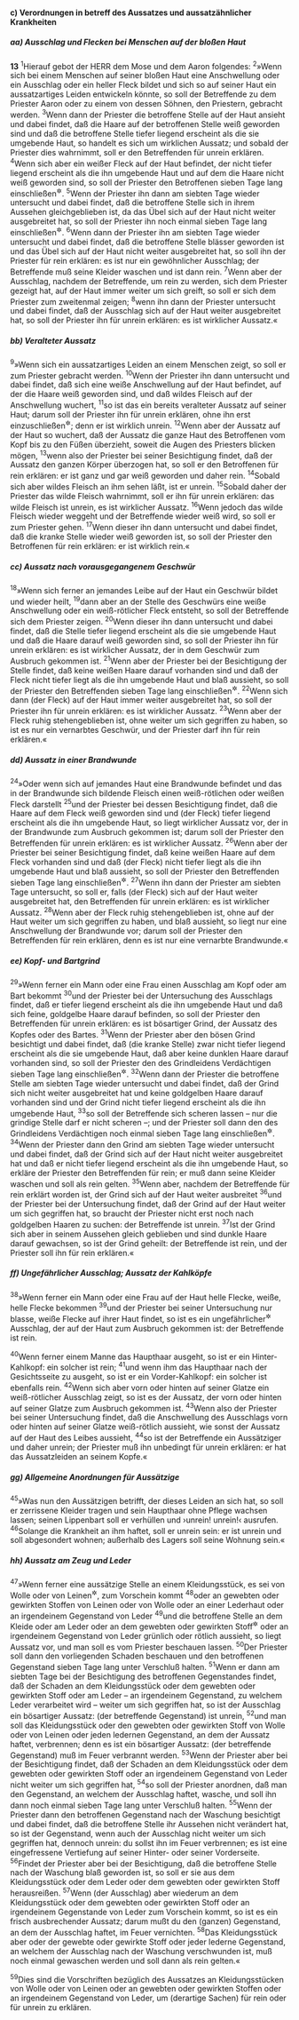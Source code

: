 #### c) Verordnungen in betreff des Aussatzes und aussatzähnlicher Krankheiten

##### aa) Ausschlag und Flecken bei Menschen auf der bloßen Haut

__13__
<sup>1</sup>Hierauf gebot der HERR dem Mose und dem Aaron folgendes:
<sup>2</sup>»Wenn sich bei einem Menschen auf seiner bloßen Haut eine Anschwellung oder ein Ausschlag oder ein heller Fleck bildet und sich so auf seiner Haut ein aussatzartiges Leiden entwickeln könnte, so soll der Betreffende zu dem Priester Aaron oder zu einem von dessen Söhnen, den Priestern, gebracht werden.
<sup>3</sup>Wenn dann der Priester die betroffene Stelle auf der Haut ansieht und dabei findet, daß die Haare auf der betroffenen Stelle weiß geworden sind und daß die betroffene Stelle tiefer liegend erscheint als die sie umgebende Haut, so handelt es sich um wirklichen Aussatz; und sobald der Priester dies wahrnimmt, soll er den Betreffenden für unrein erklären.
<sup>4</sup>Wenn sich aber ein weißer Fleck auf der Haut befindet, der nicht tiefer liegend erscheint als die ihn umgebende Haut und auf dem die Haare nicht weiß geworden sind, so soll der Priester den Betroffenen sieben Tage lang einschließen<sup title="oder: absondern">&#x2732;</sup>.
<sup>5</sup>Wenn der Priester ihn dann am siebten Tage wieder untersucht und dabei findet, daß die betroffene Stelle sich in ihrem Aussehen gleichgeblieben ist, da das Übel sich auf der Haut nicht weiter ausgebreitet hat, so soll der Priester ihn noch einmal sieben Tage lang einschließen<sup title="oder: absondern">&#x2732;</sup>.
<sup>6</sup>Wenn dann der Priester ihn am siebten Tage wieder untersucht und dabei findet, daß die betroffene Stelle blässer geworden ist und das Übel sich auf der Haut nicht weiter ausgebreitet hat, so soll ihn der Priester für rein erklären: es ist nur ein gewöhnlicher Ausschlag; der Betreffende muß seine Kleider waschen und ist dann rein.
<sup>7</sup>Wenn aber der Ausschlag, nachdem der Betreffende, um rein zu werden, sich dem Priester gezeigt hat, auf der Haut immer weiter um sich greift, so soll er sich dem Priester zum zweitenmal zeigen;
<sup>8</sup>wenn ihn dann der Priester untersucht und dabei findet, daß der Ausschlag sich auf der Haut weiter ausgebreitet hat, so soll der Priester ihn für unrein erklären: es ist wirklicher Aussatz.«

##### bb) Veralteter Aussatz

<sup>9</sup>»Wenn sich ein aussatzartiges Leiden an einem Menschen zeigt, so soll er zum Priester gebracht werden.
<sup>10</sup>Wenn der Priester ihn dann untersucht und dabei findet, daß sich eine weiße Anschwellung auf der Haut befindet, auf der die Haare weiß geworden sind, und daß wildes Fleisch auf der Anschwellung wuchert,
<sup>11</sup>so ist das ein bereits veralteter Aussatz auf seiner Haut; darum soll der Priester ihn für unrein erklären, ohne ihn erst einzuschließen<sup title="oder: abzusondern">&#x2732;</sup>; denn er ist wirklich unrein.
<sup>12</sup>Wenn aber der Aussatz auf der Haut so wuchert, daß der Aussatz die ganze Haut des Betroffenen vom Kopf bis zu den Füßen überzieht, soweit die Augen des Priesters blicken mögen,
<sup>13</sup>wenn also der Priester bei seiner Besichtigung findet, daß der Aussatz den ganzen Körper überzogen hat, so soll er den Betroffenen für rein erklären: er ist ganz und gar weiß geworden und daher rein.
<sup>14</sup>Sobald sich aber wildes Fleisch an ihm sehen läßt, ist er unrein.
<sup>15</sup>Sobald daher der Priester das wilde Fleisch wahrnimmt, soll er ihn für unrein erklären: das wilde Fleisch ist unrein, es ist wirklicher Aussatz.
<sup>16</sup>Wenn jedoch das wilde Fleisch wieder weggeht und der Betreffende wieder weiß wird, so soll er zum Priester gehen.
<sup>17</sup>Wenn dieser ihn dann untersucht und dabei findet, daß die kranke Stelle wieder weiß geworden ist, so soll der Priester den Betroffenen für rein erklären: er ist wirklich rein.«

##### cc) Aussatz nach vorausgegangenem Geschwür

<sup>18</sup>»Wenn sich ferner an jemandes Leibe auf der Haut ein Geschwür bildet und wieder heilt,
<sup>19</sup>dann aber an der Stelle des Geschwürs eine weiße Anschwellung oder ein weiß-rötlicher Fleck entsteht, so soll der Betreffende sich dem Priester zeigen.
<sup>20</sup>Wenn dieser ihn dann untersucht und dabei findet, daß die Stelle tiefer liegend erscheint als die sie umgebende Haut und daß die Haare darauf weiß geworden sind, so soll der Priester ihn für unrein erklären: es ist wirklicher Aussatz, der in dem Geschwür zum Ausbruch gekommen ist.
<sup>21</sup>Wenn aber der Priester bei der Besichtigung der Stelle findet, daß keine weißen Haare darauf vorhanden sind und daß der Fleck nicht tiefer liegt als die ihn umgebende Haut und blaß aussieht, so soll der Priester den Betreffenden sieben Tage lang einschließen<sup title="oder: absondern">&#x2732;</sup>.
<sup>22</sup>Wenn sich dann (der Fleck) auf der Haut immer weiter ausgebreitet hat, so soll der Priester ihn für unrein erklären: es ist wirklicher Aussatz.
<sup>23</sup>Wenn aber der Fleck ruhig stehengeblieben ist, ohne weiter um sich gegriffen zu haben, so ist es nur ein vernarbtes Geschwür, und der Priester darf ihn für rein erklären.«

##### dd) Aussatz in einer Brandwunde

<sup>24</sup>»Oder wenn sich auf jemandes Haut eine Brandwunde befindet und das in der Brandwunde sich bildende Fleisch einen weiß-rötlichen oder weißen Fleck darstellt
<sup>25</sup>und der Priester bei dessen Besichtigung findet, daß die Haare auf dem Fleck weiß geworden sind und (der Fleck) tiefer liegend erscheint als die ihn umgebende Haut, so liegt wirklicher Aussatz vor, der in der Brandwunde zum Ausbruch gekommen ist; darum soll der Priester den Betreffenden für unrein erklären: es ist wirklicher Aussatz.
<sup>26</sup>Wenn aber der Priester bei seiner Besichtigung findet, daß keine weißen Haare auf dem Fleck vorhanden sind und daß (der Fleck) nicht tiefer liegt als die ihn umgebende Haut und blaß aussieht, so soll der Priester den Betreffenden sieben Tage lang einschließen<sup title="oder: absondern">&#x2732;</sup>.
<sup>27</sup>Wenn ihn dann der Priester am siebten Tage untersucht, so soll er, falls (der Fleck) sich auf der Haut weiter ausgebreitet hat, den Betreffenden für unrein erklären: es ist wirklicher Aussatz.
<sup>28</sup>Wenn aber der Fleck ruhig stehengeblieben ist, ohne auf der Haut weiter um sich gegriffen zu haben, und blaß aussieht, so liegt nur eine Anschwellung der Brandwunde vor; darum soll der Priester den Betreffenden für rein erklären, denn es ist nur eine vernarbte Brandwunde.«

##### ee) Kopf- und Bartgrind

<sup>29</sup>»Wenn ferner ein Mann oder eine Frau einen Ausschlag am Kopf oder am Bart bekommt
<sup>30</sup>und der Priester bei der Untersuchung des Ausschlags findet, daß er tiefer liegend erscheint als die ihn umgebende Haut und daß sich feine, goldgelbe Haare darauf befinden, so soll der Priester den Betreffenden für unrein erklären: es ist bösartiger Grind, der Aussatz des Kopfes oder des Bartes.
<sup>31</sup>Wenn der Priester aber den bösen Grind besichtigt und dabei findet, daß (die kranke Stelle) zwar nicht tiefer liegend erscheint als die sie umgebende Haut, daß aber keine dunklen Haare darauf vorhanden sind, so soll der Priester den des Grindleidens Verdächtigen sieben Tage lang einschließen<sup title="oder: absondern">&#x2732;</sup>.
<sup>32</sup>Wenn dann der Priester die betroffene Stelle am siebten Tage wieder untersucht und dabei findet, daß der Grind sich nicht weiter ausgebreitet hat und keine goldgelben Haare darauf vorhanden sind und der Grind nicht tiefer liegend erscheint als die ihn umgebende Haut,
<sup>33</sup>so soll der Betreffende sich scheren lassen – nur die grindige Stelle darf er nicht scheren –; und der Priester soll dann den des Grindleidens Verdächtigen noch einmal sieben Tage lang einschließen<sup title="oder: absondern">&#x2732;</sup>.
<sup>34</sup>Wenn der Priester dann den Grind am siebten Tage wieder untersucht und dabei findet, daß der Grind sich auf der Haut nicht weiter ausgebreitet hat und daß er nicht tiefer liegend erscheint als die ihn umgebende Haut, so erkläre der Priester den Betreffenden für rein; er muß dann seine Kleider waschen und soll als rein gelten.
<sup>35</sup>Wenn aber, nachdem der Betreffende für rein erklärt worden ist, der Grind sich auf der Haut weiter ausbreitet
<sup>36</sup>und der Priester bei der Untersuchung findet, daß der Grind auf der Haut weiter um sich gegriffen hat, so braucht der Priester nicht erst noch nach goldgelben Haaren zu suchen: der Betreffende ist unrein.
<sup>37</sup>Ist der Grind sich aber in seinem Aussehen gleich geblieben und sind dunkle Haare darauf gewachsen, so ist der Grind geheilt: der Betreffende ist rein, und der Priester soll ihn für rein erklären.«

##### ff) Ungefährlicher Ausschlag; Aussatz der Kahlköpfe

<sup>38</sup>»Wenn ferner ein Mann oder eine Frau auf der Haut helle Flecke, weiße, helle Flecke bekommen
<sup>39</sup>und der Priester bei seiner Untersuchung nur blasse, weiße Flecke auf ihrer Haut findet, so ist es ein ungefährlicher<sup title="oder: gutartiger">&#x2732;</sup> Ausschlag, der auf der Haut zum Ausbruch gekommen ist: der Betreffende ist rein.

<sup>40</sup>Wenn ferner einem Manne das Haupthaar ausgeht, so ist er ein Hinter-Kahlkopf: ein solcher ist rein;
<sup>41</sup>und wenn ihm das Haupthaar nach der Gesichtsseite zu ausgeht, so ist er ein Vorder-Kahlkopf: ein solcher ist ebenfalls rein.
<sup>42</sup>Wenn sich aber vorn oder hinten auf seiner Glatze ein weiß-rötlicher Ausschlag zeigt, so ist es der Aussatz, der vorn oder hinten auf seiner Glatze zum Ausbruch gekommen ist.
<sup>43</sup>Wenn also der Priester bei seiner Untersuchung findet, daß die Anschwellung des Ausschlags vorn oder hinten auf seiner Glatze weiß-rötlich aussieht, wie sonst der Aussatz auf der Haut des Leibes aussieht,
<sup>44</sup>so ist der Betreffende ein Aussätziger und daher unrein; der Priester muß ihn unbedingt für unrein erklären: er hat das Aussatzleiden an seinem Kopfe.«

##### gg) Allgemeine Anordnungen für Aussätzige

<sup>45</sup>»Was nun den Aussätzigen betrifft, der dieses Leiden an sich hat, so soll er zerrissene Kleider tragen und sein Haupthaar ohne Pflege wachsen lassen; seinen Lippenbart soll er verhüllen und ›unrein! unrein!‹ ausrufen.
<sup>46</sup>Solange die Krankheit an ihm haftet, soll er unrein sein: er ist unrein und soll abgesondert wohnen; außerhalb des Lagers soll seine Wohnung sein.«

##### hh) Aussatz am Zeug und Leder

<sup>47</sup>»Wenn ferner eine aussätzige Stelle an einem Kleidungsstück, es sei von Wolle oder von Leinen<sup title="= Flachs">&#x2732;</sup>, zum Vorschein kommt
<sup>48</sup>oder an gewebten oder gewirkten Stoffen von Leinen oder von Wolle oder an einer Lederhaut oder an irgendeinem Gegenstand von Leder
<sup>49</sup>und die betroffene Stelle an dem Kleide oder am Leder oder an dem gewebten oder gewirkten Stoff<sup title="oder: Zeug">&#x2732;</sup> oder an irgendeinem Gegenstand von Leder grünlich oder rötlich aussieht, so liegt Aussatz vor, und man soll es vom Priester beschauen lassen.
<sup>50</sup>Der Priester soll dann den vorliegenden Schaden beschauen und den betroffenen Gegenstand sieben Tage lang unter Verschluß halten.
<sup>51</sup>Wenn er dann am siebten Tage bei der Besichtigung des betroffenen Gegenstandes findet, daß der Schaden an dem Kleidungsstück oder dem gewebten oder gewirkten Stoff oder am Leder – an irgendeinem Gegenstand, zu welchem Leder verarbeitet wird – weiter um sich gegriffen hat, so ist der Ausschlag ein bösartiger Aussatz: (der betreffende Gegenstand) ist unrein,
<sup>52</sup>und man soll das Kleidungsstück oder den gewebten oder gewirkten Stoff von Wolle oder von Leinen oder jeden ledernen Gegenstand, an dem der Aussatz haftet, verbrennen; denn es ist ein bösartiger Aussatz: (der betreffende Gegenstand) muß im Feuer verbrannt werden.
<sup>53</sup>Wenn der Priester aber bei der Besichtigung findet, daß der Schaden an dem Kleidungsstück oder dem gewebten oder gewirkten Stoff oder an irgendeinem Gegenstand von Leder nicht weiter um sich gegriffen hat,
<sup>54</sup>so soll der Priester anordnen, daß man den Gegenstand, an welchem der Ausschlag haftet, wasche, und soll ihn dann noch einmal sieben Tage lang unter Verschluß halten.
<sup>55</sup>Wenn der Priester dann den betroffenen Gegenstand nach der Waschung besichtigt und dabei findet, daß die betroffene Stelle ihr Aussehen nicht verändert hat, so ist der Gegenstand, wenn auch der Ausschlag nicht weiter um sich gegriffen hat, dennoch unrein: du sollst ihn im Feuer verbrennen; es ist eine eingefressene Vertiefung auf seiner Hinter- oder seiner Vorderseite.
<sup>56</sup>Findet der Priester aber bei der Besichtigung, daß die betroffene Stelle nach der Waschung blaß geworden ist, so soll er sie aus dem Kleidungsstück oder dem Leder oder dem gewebten oder gewirkten Stoff herausreißen.
<sup>57</sup>Wenn (der Ausschlag) aber wiederum an dem Kleidungsstück oder dem gewebten oder gewirkten Stoff oder an irgendeinem Gegenstande von Leder zum Vorschein kommt, so ist es ein frisch ausbrechender Aussatz; darum mußt du den (ganzen) Gegenstand, an dem der Ausschlag haftet, im Feuer vernichten.
<sup>58</sup>Das Kleidungsstück aber oder der gewebte oder gewirkte Stoff oder jeder lederne Gegenstand, an welchem der Ausschlag nach der Waschung verschwunden ist, muß noch einmal gewaschen werden und soll dann als rein gelten.«

<sup>59</sup>Dies sind die Vorschriften bezüglich des Aussatzes an Kleidungsstücken von Wolle oder von Leinen oder an gewebten oder gewirkten Stoffen oder an irgendeinem Gegenstand von Leder, um (derartige Sachen) für rein oder für unrein zu erklären.